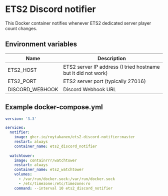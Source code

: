 # ETS2 Discord notifier

This Docker container notifies whenever ETS2 dedicated server player count changes. 

## Environment variables

| Name            | Description                                                   |
|-----------------|---------------------------------------------------------------|
| ETS2_HOST       | ETS2 server IP address (I tried hostname but it did not work) |
| ETS2_PORT       | ETS2 server port (typically 27016)                            |
| DISCORD_WEBHOOK | Discord Webhook URL                                           |

## Example docker-compose.yml

```yml
version: '3.3'

services:
  notifier:
    image: ghcr.io/roytakanen/ets2-discord-notifier:master 
    restart: always
    container_name: ets2_discord_notifier
  
  watchtower:
    image: containrrr/watchtower
    restart: always
    container_name: ets2_watchtower
    volumes:
      - /var/run/docker.sock:/var/run/docker.sock
      - /etc/timezone:/etc/timezone:ro
    command: --interval 10 ets2_discord_notifier 
```